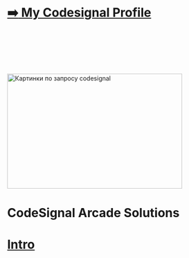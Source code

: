 
# <a href="https://app.codesignal.com/profile/suren_van/">:arrow_right: My Codesignal Profile</a>

<img class="irc_mi" src="https://sdtimes.com/wp-content/uploads/2018/07/CodeSignalBanner-940x510-490x266.png" onload="typeof google==='object'&amp;&amp;google.aft&amp;&amp;google.aft(this)" width="404" height="265" style="margin-top: 94px;" alt="Картинки по запросу codesignal">



# CodeSignal Arcade Solutions

# [Intro](https://github.com/suren-vanyan/CodeSignal/tree/master/Intro)






